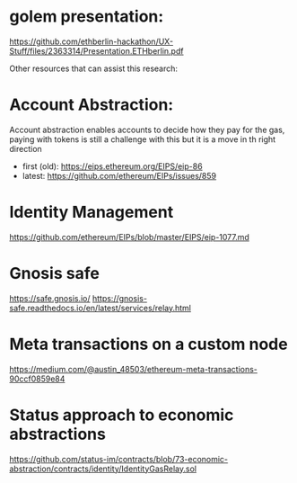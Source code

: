 # golem presentation:
https://github.com/ethberlin-hackathon/UX-Stuff/files/2363314/Presentation.ETHberlin.pdf

Other resources that can assist this research:

# Account Abstraction:
Account abstraction enables accounts to decide how they pay for the gas, paying with tokens is still a challenge with this but it is a move in th right direction
- first (old): https://eips.ethereum.org/EIPS/eip-86
- latest: https://github.com/ethereum/EIPs/issues/859

# Identity Management
https://github.com/ethereum/EIPs/blob/master/EIPS/eip-1077.md

# Gnosis safe 
https://safe.gnosis.io/
https://gnosis-safe.readthedocs.io/en/latest/services/relay.html

# Meta transactions on a custom node
https://medium.com/@austin_48503/ethereum-meta-transactions-90ccf0859e84

# Status approach to economic abstractions
https://github.com/status-im/contracts/blob/73-economic-abstraction/contracts/identity/IdentityGasRelay.sol
